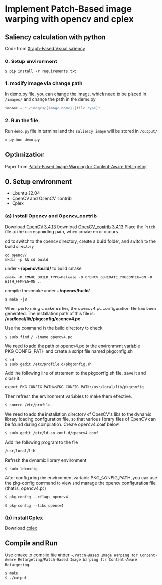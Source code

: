 # Implement Patch-Based image warping with opencv and cplex
## Saliency calculation with python
Code from [Graph-Based Visual saliency](https://github.com/shreelock/gbvs)
### 0. Setup environment
```shell
$ pip install -r requirements.txt
```
### 1. modify image via change path
In demo.py file, you can change the image, which need to be placed in `/images/` and change the path in the demo.py
```python
imname = "./images/{image_name}.{file type}"
```
### 2. Run the file
Run `demo.py` file in terminal and the `saliency image` will be stored in `/output/`
```shell
$ python demo.py
```

## Optimization
Paper from [Patch-Based Image Warping for Content-Aware Retargeting](http://graphics.csie.ncku.edu.tw/Tony/papers/IEEE_Multimedia_resizing_2013_Feb.pdf)
## 0. Setup environment
* Ubuntu 22.04
* OpenCV and OpenCV_contrib
* Cplex
### (a) install Opencv and Opencv_contrib
Download [OpenCV 3.4.13](https://github.com/opencv/opencv/archive/3.4.13.zip)
Download [OpenCV_contrib 3.4.13](https://github.com/opencv/opencv_contrib/archive/3.4.13.zip)
Place the `Patch` file at the corresponding path, when cmake error occurs.

cd to switch to the opencv directory, create a build folder, and switch to the build directory
```bash!
cd opencv/
mkdir -p && cd build
```
under **~/opencv/build/** to build cmake
```cmake!
cmake -D CMAKE_BUILD_TYPE=Release -D OPENCV_GENERATE_PKGCONFIG=ON -D WITH_FFMPEG=ON .. 
```
compile the cmake under **~/opencv/build/**
```pseudocode!
$ make -j8
```
When performing cmake earlier, the opencv4.pc configuration file has been generated. The installation path of this file is: **/usr/local/lib/pkgconfig/opencv4.pc**
 
Use the command in the build directory to check
```pseudocode!
$ sudo find / -iname opencv4.pc
```
We need to add the path of opencv4.pc to the environment variable PKG_CONFIG_PATH and create a script file named pkgconfig.sh.
```bash!
$ cd
$ sudo gedit /etc/profile.d/pkgconfig.sh
```
Add the following line of statement to the pkgconfig.sh file, save it and close it.
```pseudocode!
export PKG_CONFIG_PATH=$PKG_CONFIG_PATH:/usr/local/lib/pkgconfig
```
Then refresh the environment variables to make them effective.
```pseudocode!
$ source /etc/profile
```
We need to add the installation directory of OpenCV's libs to the dynamic library loading configuration file, so that various library files of OpenCV can be found during compilation. Create opencv4.conf below.
```pseudocode!
$ sudo gedit /etc/ld.so.conf.d/opencv4.conf
```
Add the following program to the file
```pseudocode!
/usr/local/lib
```
Refresh the dynamic library environment
```pseudocode!
$ sudo ldconfig
```

After configuring the environment variable PKG_CONFIG_PATH, you can use the pkg-config command to view and manage the opencv configuration file (that is, opencv4.pc)
```pseudocode!
$ pkg-config --cflags opencv4
```
```pseudocode!
$ pkg-config --libs opencv4
```
### (b) install Cplex
Download [cplex](https://academic.ibm.com/a2mt/downloads/data_science#/)

## Compile and Run
Use cmake to compile file under `~/Patch-Based Image Warping for Content-Aware Retargeting/Patch-Based Image Warping for Content-Aware Retargeting`.
```bash
$ make
$ ./output
```

